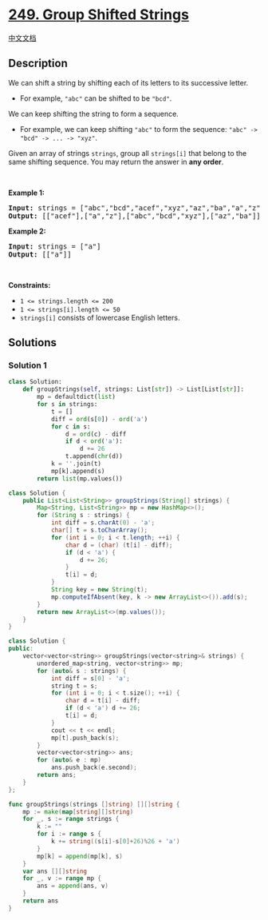 # [249. Group Shifted Strings](https://leetcode.com/problems/group-shifted-strings)

[中文文档](./solution/0200-0299/0249.Group%20Shifted%20Strings/README.md)

<!-- tags:Array,Hash Table,String -->

## Description

<p>We can shift a string by shifting each of its letters to its successive letter.</p>

<ul>
	<li>For example, <code>&quot;abc&quot;</code> can be shifted to be <code>&quot;bcd&quot;</code>.</li>
</ul>

<p>We can keep shifting the string to form a sequence.</p>

<ul>
	<li>For example, we can keep shifting <code>&quot;abc&quot;</code> to form the sequence: <code>&quot;abc&quot; -&gt; &quot;bcd&quot; -&gt; ... -&gt; &quot;xyz&quot;</code>.</li>
</ul>

<p>Given an array of strings <code>strings</code>, group all <code>strings[i]</code> that belong to the same shifting sequence. You may return the answer in <strong>any order</strong>.</p>

<p>&nbsp;</p>
<p><strong class="example">Example 1:</strong></p>
<pre><strong>Input:</strong> strings = ["abc","bcd","acef","xyz","az","ba","a","z"]
<strong>Output:</strong> [["acef"],["a","z"],["abc","bcd","xyz"],["az","ba"]]
</pre><p><strong class="example">Example 2:</strong></p>
<pre><strong>Input:</strong> strings = ["a"]
<strong>Output:</strong> [["a"]]
</pre>
<p>&nbsp;</p>
<p><strong>Constraints:</strong></p>

<ul>
	<li><code>1 &lt;= strings.length &lt;= 200</code></li>
	<li><code>1 &lt;= strings[i].length &lt;= 50</code></li>
	<li><code>strings[i]</code> consists of lowercase English letters.</li>
</ul>

## Solutions

### Solution 1

<!-- tabs:start -->

```python
class Solution:
    def groupStrings(self, strings: List[str]) -> List[List[str]]:
        mp = defaultdict(list)
        for s in strings:
            t = []
            diff = ord(s[0]) - ord('a')
            for c in s:
                d = ord(c) - diff
                if d < ord('a'):
                    d += 26
                t.append(chr(d))
            k = ''.join(t)
            mp[k].append(s)
        return list(mp.values())
```

```java
class Solution {
    public List<List<String>> groupStrings(String[] strings) {
        Map<String, List<String>> mp = new HashMap<>();
        for (String s : strings) {
            int diff = s.charAt(0) - 'a';
            char[] t = s.toCharArray();
            for (int i = 0; i < t.length; ++i) {
                char d = (char) (t[i] - diff);
                if (d < 'a') {
                    d += 26;
                }
                t[i] = d;
            }
            String key = new String(t);
            mp.computeIfAbsent(key, k -> new ArrayList<>()).add(s);
        }
        return new ArrayList<>(mp.values());
    }
}
```

```cpp
class Solution {
public:
    vector<vector<string>> groupStrings(vector<string>& strings) {
        unordered_map<string, vector<string>> mp;
        for (auto& s : strings) {
            int diff = s[0] - 'a';
            string t = s;
            for (int i = 0; i < t.size(); ++i) {
                char d = t[i] - diff;
                if (d < 'a') d += 26;
                t[i] = d;
            }
            cout << t << endl;
            mp[t].push_back(s);
        }
        vector<vector<string>> ans;
        for (auto& e : mp)
            ans.push_back(e.second);
        return ans;
    }
};
```

```go
func groupStrings(strings []string) [][]string {
	mp := make(map[string][]string)
	for _, s := range strings {
		k := ""
		for i := range s {
			k += string((s[i]-s[0]+26)%26 + 'a')
		}
		mp[k] = append(mp[k], s)
	}
	var ans [][]string
	for _, v := range mp {
		ans = append(ans, v)
	}
	return ans
}
```

<!-- tabs:end -->

<!-- end -->
